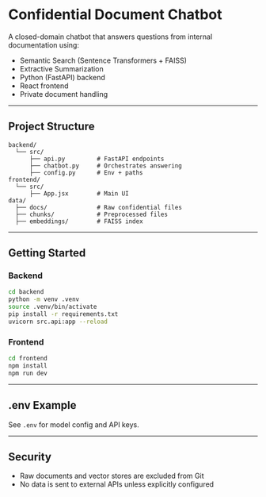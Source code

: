 
# Confidential Document Chatbot

A closed-domain chatbot that answers questions from internal documentation using:
- Semantic Search (Sentence Transformers + FAISS)
- Extractive Summarization
- Python (FastAPI) backend
- React frontend
- Private document handling

---

## Project Structure

```
backend/
  └── src/
      ├── api.py         # FastAPI endpoints
      ├── chatbot.py     # Orchestrates answering
      ├── config.py      # Env + paths
frontend/
  └── src/
      ├── App.jsx        # Main UI
data/
  ├── docs/              # Raw confidential files
  ├── chunks/            # Preprocessed files
  ├── embeddings/        # FAISS index
```

---

## Getting Started

### Backend
```bash
cd backend
python -m venv .venv
source .venv/bin/activate
pip install -r requirements.txt
uvicorn src.api:app --reload
```

### Frontend
```bash
cd frontend
npm install
npm run dev
```

---

## .env Example
See `.env` for model config and API keys.

---

## Security

- Raw documents and vector stores are excluded from Git
- No data is sent to external APIs unless explicitly configured
